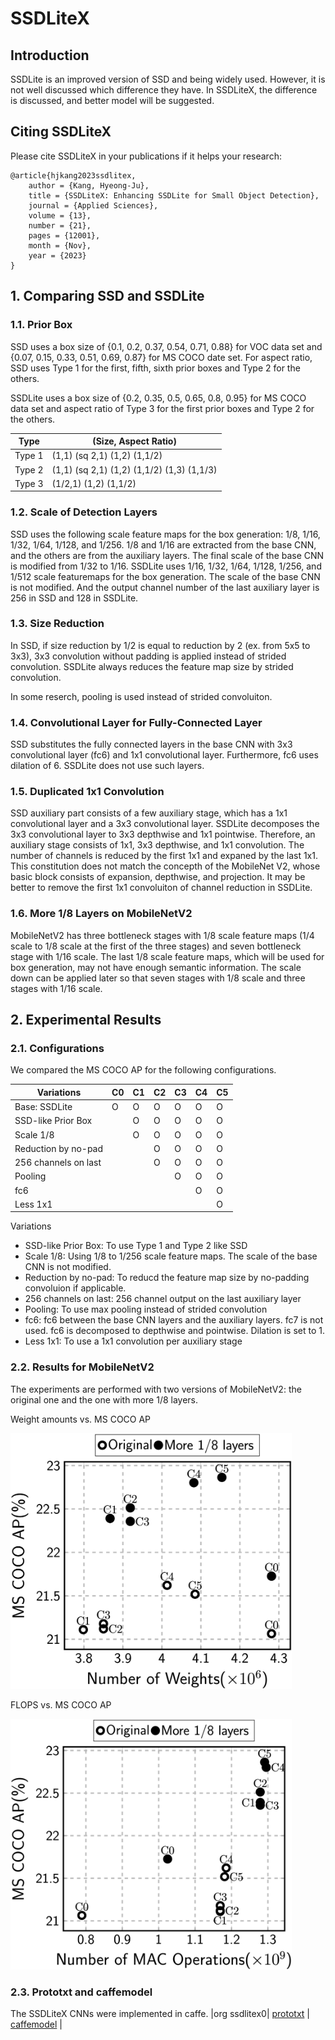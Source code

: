 # SSDLiteX

## Introduction
SSDLite is an improved version of SSD and being widely used.
However, it is not well discussed which difference they have.
In SSDLiteX, the difference is discussed,
	and better model will be suggested.

## Citing SSDLiteX
Please cite SSDLiteX in your publications if it helps your research:

	@article{hjkang2023ssdlitex,
		author = {Kang, Hyeong-Ju},
		title = {SSDLiteX: Enhancing SSDLite for Small Object Detection},
		journal = {Applied Sciences}, 
		volume = {13},
		number = {21},
		pages = {12001},
		month = {Nov},
		year = {2023}
	}

## 1. Comparing SSD and SSDLite

### 1.1. Prior Box
SSD uses a box size of {0.1, 0.2, 0.37, 0.54, 0.71, 0.88} for VOC data set
and {0.07, 0.15, 0.33, 0.51, 0.69, 0.87} for MS COCO date set.
For aspect ratio, 
	SSD uses Type 1 for the first, fifth, sixth prior boxes 
		and Type 2 for the others.

SSDLite uses a box size of {0.2, 0.35, 0.5, 0.65, 0.8, 0.95} for MS COCO data set
	and aspect ratio of Type 3 for the first prior boxes
			and Type 2 for the others.

| Type		| (Size, Aspect Ratio) 				|
|----		|---								|
| Type 1	| (1,1) (sq 2,1) (1,2) (1,1/2)		|
| Type 2	| (1,1) (sq 2,1) (1,2) (1,1/2) (1,3) (1,1/3)	|
| Type 3	| (1/2,1) (1,2) (1,1/2)				|

### 1.2. Scale of Detection Layers
SSD uses the following scale feature maps for the box generation:
	1/8, 1/16, 1/32, 1/64, 1/128, and 1/256.
1/8 and 1/16 are extracted from the base CNN,
	and the others are from the auxiliary layers.
The final scale of the base CNN is modified from 1/32 to 1/16.
SSDLite uses 1/16, 1/32, 1/64, 1/128, 1/256, and 1/512 scale
	featuremaps for the box generation.
The scale of the base CNN is not modified.
And the output channel number of the last auxiliary layer
	is 256 in SSD and 128 in SSDLite.

### 1.3. Size Reduction
In SSD, if size reduction by 1/2 is equal to reduction by 2
	(ex. from 5x5 to 3x3), 
	3x3 convolution without padding is applied
		instead of strided convolution.
SSDLite always reduces the feature map size by strided convolution.

In some reserch, pooling is used instead of strided convoluiton.

### 1.4. Convolutional Layer for Fully-Connected Layer
SSD substitutes the fully connected layers in the base CNN
	with 3x3 convolutional layer (fc6) and 1x1 convolutional layer.
Furthermore, fc6 uses dilation of 6.
SSDLite does not use such layers.

### 1.5. Duplicated 1x1 Convolution
SSD auxiliary part consists of a few auxiliary stage,
	which has a 1x1 convolutional layer and a 3x3 convolutional layer.
SSDLite decomposes the 3x3 convolutional layer to 3x3 depthwise and 1x1 pointwise.
Therefore, an auxiliary stage consists of 1x1, 3x3 depthwise, and 1x1 convolution.
The number of channels is reduced by the first 1x1 and expaned by the last 1x1.
This constitution does not match the concepth of the MobileNet V2,
	whose basic block consists of expansion, depthwise, and projection.
It may be better to remove the first 1x1 convoluiton of channel reduction 
	in SSDLite.

### 1.6. More 1/8 Layers on MobileNetV2
MobileNetV2 has three bottleneck stages with 1/8 scale feature maps
	(1/4 scale to 1/8 scale at the first of the three stages)
	and seven bottleneck stage with 1/16 scale.
The last 1/8 scale feature maps, which will be used for box generation,
	may not have enough semantic information.
The scale down can be applied later
	so that seven stages with 1/8 scale and three stages with 1/16 scale.

## 2. Experimental Results

### 2.1. Configurations
We compared the MS COCO AP for the following configurations.

| Variations			| C0 | C1 | C2 | C3 | C4 | C5 |
|----					|--- |--- |--- |--- |--- |--- |
| Base: SSDLite			| O  | O  | O  | O  | O  | O  |
| SSD-like Prior Box	|    | O  | O  | O  | O  | O  |
| Scale 1/8				|    | O  | O  | O  | O  | O  |
| Reduction by no-pad	|    |    | O  | O  | O  | O  |
| 256 channels on last	|    |    | O  | O  | O  | O  |
| Pooling				|    |    |    | O  | O  | O  |
| fc6					|    |    |    |    | O  | O  |
| Less 1x1				|    |    |    |    |    | O  |

Variations
* SSD-like Prior Box: To use Type 1 and Type 2 like SSD
* Scale 1/8: Using 1/8 to 1/256 scale feature maps. The scale of the base CNN
		is not modified.
* Reduction by no-pad: To reducd the feature map size by no-padding convoluion
		if applicable.
* 256 channels on last: 256 channel output on the last auxiliary layer
* Pooling: To use max pooling instead of strided convolution
* fc6: fc6 between the base CNN layers and the auxiliary layers.
		fc7 is not used. fc6 is decomposed to depthwise and pointwise.
		Dilation is set to 1.
* Less 1x1: To use a 1x1 convolution per auxiliary stage

### 2.2. Results for MobileNetV2
The experiments are performed with two versions of MobileNetV2:
	the original one and the one with more 1/8 layers.

Weight amounts vs. MS COCO AP

<img src="ssdlitex_weights.png" width="450">

FLOPS vs. MS COCO AP

<img src="ssdlitex_flops.png" width="450">

### 2.3. Prototxt and caffemodel
The SSDLiteX CNNs were implemented in caffe.
 |org ssdlitex0| [prototxt](prototxt/mobile2_org_320_ssdlitex0.prototxt) |
	[caffemodel](https://drive.google.com/file/d/1TQxOcmxt_5kJ922G-C6tqo40KWEhzFAb/view?usp=share_link) |


